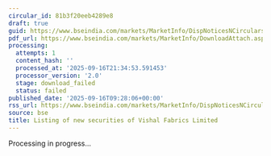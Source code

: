 ```yaml
---
circular_id: 81b3f20eeb4289e8
draft: true
guid: https://www.bseindia.com/markets/MarketInfo/DispNoticesNCirculars.aspx?Noticeid={F0E34957-42F4-449C-89E1-6C2AE1CCDF26}&noticeno=20250916-17&dt=09/16/2025&icount=17&totcount=79&flag=0
pdf_url: https://www.bseindia.com/markets/MarketInfo/DownloadAttach.aspx?id=20250916-17&attachedId=
processing:
  attempts: 1
  content_hash: ''
  processed_at: '2025-09-16T21:34:53.591453'
  processor_version: '2.0'
  stage: download_failed
  status: failed
published_date: '2025-09-16T09:28:06+00:00'
rss_url: https://www.bseindia.com/markets/MarketInfo/DispNoticesNCirculars.aspx?Noticeid={F0E34957-42F4-449C-89E1-6C2AE1CCDF26}&noticeno=20250916-17&dt=09/16/2025&icount=17&totcount=79&flag=0
source: bse
title: Listing of new securities of Vishal Fabrics Limited
---
```


Processing in progress...